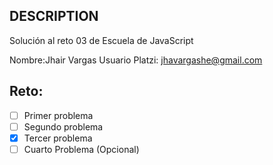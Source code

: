 ## DESCRIPTION

Solución al reto 03 de Escuela de JavaScript

Nombre:Jhair Vargas 
Usuario Platzi: jhavargashe@gmail.com

## Reto:
  - [ ] Primer problema
  - [ ] Segundo problema
  - [x] Tercer problema
  - [ ] Cuarto Problema (Opcional)